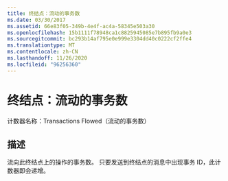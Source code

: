 ```yaml
---
title: 终结点：流动的事务数
ms.date: 03/30/2017
ms.assetid: 66e83f05-349b-4e4f-ac4a-58345e503a30
ms.openlocfilehash: 15b1111f78948ca1c8825945085e7b895fb9a0e3
ms.sourcegitcommit: bc293b14af795e0e999e3304dd40c0222cf2ffe4
ms.translationtype: MT
ms.contentlocale: zh-CN
ms.lasthandoff: 11/26/2020
ms.locfileid: "96256360"
---
```

# <a name="endpoint-transactions-flowed"></a>终结点：流动的事务数

计数器名称：Transactions Flowed（流动的事务数）  
  
## <a name="description"></a>描述  

 流向此终结点上的操作的事务数。 只要发送到终结点的消息中出现事务 ID，此计数器即会递增。
